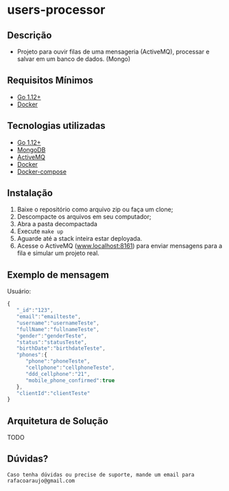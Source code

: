 # users-processor

## Descrição
* Projeto para ouvir filas de uma mensageria (ActiveMQ), processar e salvar em um banco de dados. (Mongo)

## Requisitos Mínimos
* [Go 1.12+](https://golang.org/)
* [Docker](https://www.docker.com/)

## Tecnologias utilizadas
* [Go 1.12+](https://golang.org/)
* [MongoDB](https://www.mongodb.com/)
* [ActiveMQ](https://activemq.apache.org/)
* [Docker](https://www.docker.com/)
* [Docker-compose](https://docs.docker.com/compose/)

## Instalação
1. Baixe o repositório como arquivo zip ou faça um clone;
2. Descompacte os arquivos em seu computador;
3. Abra a pasta decompactada
4. Execute `make up`
5. Aguarde até a stack inteira estar deployada.
6. Acesse o ActiveMQ (www.localhost:8161) para enviar mensagens para a fila e simular um projeto real.


## Exemplo de mensagem

Usuário:

```javascript
{
   "_id":"123",
   "email":"emailteste",
   "username":"usernameTeste",
   "fullName":"fullnameTeste",
   "gender":"genderTeste",
   "status":"statusTeste",
   "birthDate":"birthdateTeste",
   "phones":{
      "phone":"phoneTeste",
      "cellphone":"cellphoneTeste",
      "ddd_cellphone":"21",
      "mobile_phone_confirmed":true
   },
   "clientId":"clientTeste"
}
```

## Arquitetura de Solução
TODO

## Dúvidas?
`Caso tenha dúvidas ou precise de suporte, mande um email para rafacoaraujo@gmail.com`
